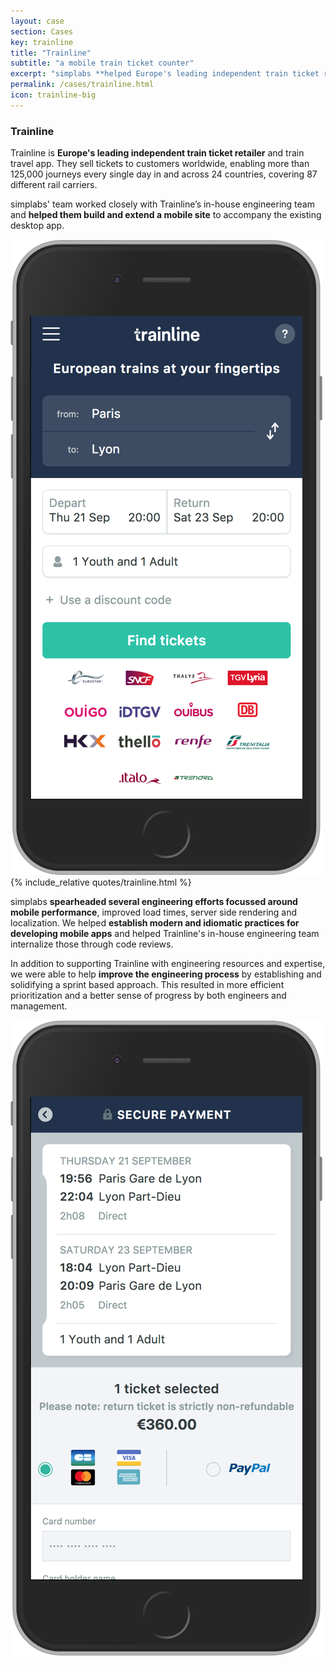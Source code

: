 ```yaml
---
layout: case
section: Cases
key: trainline
title: "Trainline"
subtitle: "a mobile train ticket counter"
excerpt: "simplabs **helped Europe's leading independent train ticket retailer build their mobile web site** using Ember.js. We worked closely with trainline's in-house engineering team, helping to establish best practices and a smooth process."
permalink: /cases/trainline.html
icon: trainline-big
---
```


<div class="row content-section">
  <div class="col-12 col-md-6 order-md-2 col-lg-5">
    <h3>Trainline</h3>
    <p>Trainline is <strong>Europe's leading independent train ticket retailer</strong> and train travel app. They sell tickets to customers worldwide, enabling more than 125,000 journeys every single day in and across 24 countries, covering 87 different rail carriers.</p>
    <p>simplabs' team worked closely with Trainline’s in-house engineering team and <strong>helped them build and extend a mobile site</strong> to accompany the existing desktop app.</p>
  </div>
  <div class="col-12 col-md-6 order-md-1 col-lg-5 offset-lg-1">
    <img src="/images/cases/trainline/mobile.png" class="img-fluid" alt="Mobile">
  </div>
</div>

<div class="secondary-banner wide-banner quote-banner">
  <div class="container">
    <div class="row content-section">
      <div class="col-12 col-lg-10 offset-lg-1">
        {% include_relative quotes/trainline.html %}
      </div>
    </div>
  </div>
</div>

<div class="row content-section">
  <div class="col-xs-12 col-sm-6 col-md-5 col-md-offset-1">
    <p>simplabs <strong>spearheaded several engineering efforts focussed around mobile performance</strong>, improved load times, server side rendering and localization. We helped <strong>establish modern and idiomatic practices for developing mobile apps</strong> and helped Trainline's in-house engineering team internalize those through code reviews.</p>
    <p>In addition to supporting Trainline with engineering resources and expertise, we were able to help <strong>improve the engineering process</strong> by establishing and solidifying a sprint based approach. This resulted in more efficient prioritization and a better sense of progress by both engineers and management.</p>
  </div>
  <div class="col-xs-6 col-xs-offset-3 col-sm-4 col-sm-offset-1 col-md-2">
    <img src="/images/cases/trainline/mobile-payment.png" class="img-responsive" alt="Mobile Payment">
  </div>
</div>
